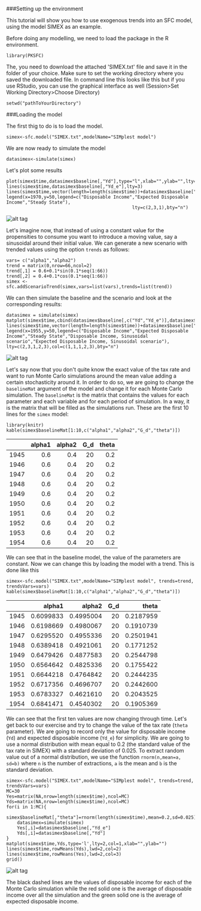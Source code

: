 ###Setting up the environment

This tutorial will show you how to use exogenous trends into an SFC model, using the model SIMEX as an example.

Before doing any modelling, we need to load the package in the R environment. 
```{r}
library(PKSFC)
```

The, you need to download the attached 'SIMEX.txt' file and save it in the folder of your choice. Make sure to set the working directory where you saved the downloaded file. In command line this looks like this but if you use RStudio, you can use the graphical interface as well (Session>Set Working Directory>Choose Directory)
```{r, eval=FALSE}
setwd("pathToYourDirectory")
```

###Loading the model

The first thig to do is to load the model.
```{r}
simex<-sfc.model("SIMEX.txt",modelName="SIMplest model")
```

We are now ready to simulate the model
```{r}
datasimex<-simulate(simex)
```

Let's plot some results
```{r}
plot(simex$time,datasimex$baseline[,"Yd"],type="l",xlab="",ylab="",lty=2)
lines(simex$time,datasimex$baseline[,"Yd_e"],lty=3)
lines(simex$time,vector(length=length(simex$time))+datasimex$baseline["2010","Yd"])
legend(x=1970,y=50,legend=c("Disposable Income","Expected Disposable Income","Steady State"),
                                               lty=c(2,3,1),bty="n")
```

![alt tag](https://user-images.githubusercontent.com/11057808/76703412-dc649a00-66d1-11ea-8700-932df97ad812.png)

Let's imagine now, that instead of using a constant value for the propensities to consume you want to introduce a moving value, say a sinusoidal around their initial value. We can generate a new scenario with trended values using the option `trends` as follows:
```{r}
vars= c("alpha1","alpha2")
trend = matrix(0,nrow=66,ncol=2)
trend[,1] = 0.6+0.1*sin(0.1*seq(1:66))
trend[,2] = 0.4+0.1*cos(0.1*seq(1:66))
simex <- sfc.addScenarioTrend(simex,vars=list(vars),trends=list(trend))
```

We can then simulate the baseline and the scenario and look at the corresponding results:
```{r}
datasimex = simulate(simex)
matplot(simex$time,cbind(datasimex$baseline[,c("Yd","Yd_e")],datasimex$scenario_1[,c("Yd","Yd_e")]),type="l",lty=c(2,3,2,3),col=c(1,1,2,2),xlab="",ylab="")
lines(simex$time,vector(length=length(simex$time))+datasimex$baseline["2010","Yd"])
legend(x=1955,y=50,legend=c("Disposable Income","Expected Disposable Income","Steady State","Disposable Income, Sinusoidal scenario","Expected Disposable Income, Sinusoidal scenario"), lty=c(2,3,1,2,3),col=c(1,1,1,2,3),bty="n")
```

![alt tag](https://user-images.githubusercontent.com/11057808/76703413-dcfd3080-66d1-11ea-922f-20b07494bd86.png)

Let's say now that you don't quite know the exact value of the tax rate and want to run Monte Carlo simulations around the mean value adding a certain stochasticity around it. In order to do so, we are going to change the `baselineMat` argument of the model and change it for each Monte Carlo simulation. The `baselineMat` is the matrix that contains the values for each parameter and each variable and for each period of simulation. In a way, it is the matrix that will be filled as the simulations run. These are the first 10 lines for the `simex` model:
```{r}
library(knitr)
kable(simex$baselineMat[1:10,c("alpha1","alpha2","G_d","theta")])
```
|     | alpha1| alpha2| G_d| theta|
|:----|------:|------:|---:|-----:|
|1945 |    0.6|    0.4|  20|   0.2|
|1946 |    0.6|    0.4|  20|   0.2|
|1947 |    0.6|    0.4|  20|   0.2|
|1948 |    0.6|    0.4|  20|   0.2|
|1949 |    0.6|    0.4|  20|   0.2|
|1950 |    0.6|    0.4|  20|   0.2|
|1951 |    0.6|    0.4|  20|   0.2|
|1952 |    0.6|    0.4|  20|   0.2|
|1953 |    0.6|    0.4|  20|   0.2|
|1954 |    0.6|    0.4|  20|   0.2|

We can see that in the baseline model, the value of the parameters are constant. Now we can change this by loading the model with a trend. This is done like this
```{r}
simex<-sfc.model("SIMEX.txt",modelName="SIMplest model", trends=trend, trendsVars=vars)
kable(simex$baselineMat[1:10,c("alpha1","alpha2","G_d","theta")])
```

|     |    alpha1|    alpha2| G_d|     theta|
|:----|---------:|---------:|---:|---------:|
|1945 | 0.6099833| 0.4995004|  20| 0.2187959|
|1946 | 0.6198669| 0.4980067|  20| 0.1910739|
|1947 | 0.6295520| 0.4955336|  20| 0.2501941|
|1948 | 0.6389418| 0.4921061|  20| 0.1771252|
|1949 | 0.6479426| 0.4877583|  20| 0.2544798|
|1950 | 0.6564642| 0.4825336|  20| 0.1755422|
|1951 | 0.6644218| 0.4764842|  20| 0.2444235|
|1952 | 0.6717356| 0.4696707|  20| 0.2442600|
|1953 | 0.6783327| 0.4621610|  20| 0.2043525|
|1954 | 0.6841471| 0.4540302|  20| 0.1905369|

We can see that the first ten values are now changing through time. Let's get back to our exercise and try to change the value of the tax rate (`theta` parameter). We are going to record only the value for disposable income (`Yd`) and expected disposable income (`Yd_e`) for simplicity. We are going to use a normal distribution with mean equal to 0.2 (the standard value of the tax rate in SIMEX) with a standard deviation of 0.025. To extract random value out of a normal distribution, we use the function `rnorm(n,mean=a, sd=b)` where `n` is the number of extractions, `a` is the mean and `b` is the standard deviation.  
```{r}
simex<-sfc.model("SIMEX.txt",modelName="SIMplest model", trends=trend, trendsVars=vars)
MC=30
Yes=matrix(NA,nrow=length(simex$time),ncol=MC)
Yds=matrix(NA,nrow=length(simex$time),ncol=MC)
for(i in 1:MC){
	simex$baselineMat[,"theta"]=rnorm(length(simex$time),mean=0.2,sd=0.025)
	datasimex=simulate(simex)
	Yes[,i]=datasimex$baseline[,"Yd_e"]
	Yds[,i]=datasimex$baseline[,"Yd"]
}
matplot(simex$time,Yds,type='l',lty=2,col=1,xlab="",ylab="")
lines(simex$time,rowMeans(Yds),lwd=2,col=2)
lines(simex$time,rowMeans(Yes),lwd=2,col=3)
grid()
```

![alt tag](https://user-images.githubusercontent.com/11057808/76703411-dbcc0380-66d1-11ea-8d93-35089571dad9.png)

The black dashed lines are the values of disposable income for each of the Monte Carlo simulation while the red solid one is the average of disposable income over all the simulation and the green solid one is the average of expected disposable income.
